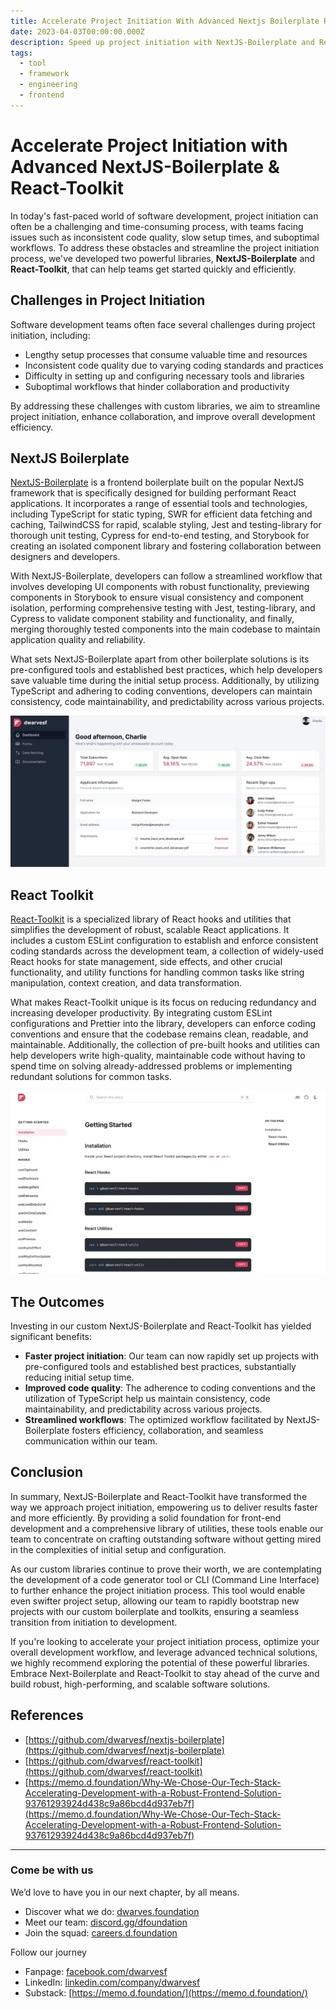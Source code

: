 ```yaml
---
title: Accelerate Project Initiation With Advanced Nextjs Boilerplate React Toolkit
date: 2023-04-03T00:00:00.000Z
description: Speed up project initiation with NextJS-Boilerplate and React-Toolkit, featuring pre-configured tools, TypeScript, custom hooks, and ESLint for faster setup and improved React app development.
tags:
  - tool
  - framework
  - engineering
  - frontend
---
```


# Accelerate Project Initiation with Advanced NextJS-Boilerplate & React-Toolkit

In today's fast-paced world of software development, project initiation can often be a challenging and time-consuming process, with teams facing issues such as inconsistent code quality, slow setup times, and suboptimal workflows. To address these obstacles and streamline the project initiation process, we've developed two powerful libraries, **NextJS-Boilerplate** and **React-Toolkit**, that can help teams get started quickly and efficiently.

## Challenges in Project Initiation

Software development teams often face several challenges during project initiation, including:

* Lengthy setup processes that consume valuable time and resources
* Inconsistent code quality due to varying coding standards and practices
* Difficulty in setting up and configuring necessary tools and libraries
* Suboptimal workflows that hinder collaboration and productivity

By addressing these challenges with custom libraries, we aim to streamline project initiation, enhance collaboration, and improve overall development efficiency.

## NextJS Boilerplate

[NextJS-Boilerplate](https://github.com/dwarvesf/nextjs-boilerplate) is a frontend boilerplate built on the popular NextJS framework that is specifically designed for building performant React applications. It incorporates a range of essential tools and technologies, including TypeScript for static typing, SWR for efficient data fetching and caching, TailwindCSS for rapid, scalable styling, Jest and testing-library for thorough unit testing, Cypress for end-to-end testing, and Storybook for creating an isolated component library and fostering collaboration between designers and developers.

With NextJS-Boilerplate, developers can follow a streamlined workflow that involves developing UI components with robust functionality, previewing components in Storybook to ensure visual consistency and component isolation, performing comprehensive testing with Jest, testing-library, and Cypress to validate component stability and functionality, and finally, merging thoroughly tested components into the main codebase to maintain application quality and reliability.

What sets NextJS-Boilerplate apart from other boilerplate solutions is its pre-configured tools and established best practices, which help developers save valuable time during the initial setup process. Additionally, by utilizing TypeScript and adhering to coding conventions, developers can maintain consistency, code maintainability, and predictability across various projects.

![](assets/accelerate-project-initiation-with-advanced-nextjs-boilerplate-react-toolkit_149cb7501d21ad52e476f168b93085cc_md5.webp)

## React Toolkit

[React-Toolkit](https://github.com/dwarvesf/react-toolkit) is a specialized library of React hooks and utilities that simplifies the development of robust, scalable React applications. It includes a custom ESLint configuration to establish and enforce consistent coding standards across the development team, a collection of widely-used React hooks for state management, side effects, and other crucial functionality, and utility functions for handling common tasks like string manipulation, context creation, and data transformation.

What makes React-Toolkit unique is its focus on reducing redundancy and increasing developer productivity. By integrating custom ESLint configurations and Prettier into the library, developers can enforce coding conventions and ensure that the codebase remains clean, readable, and maintainable. Additionally, the collection of pre-built hooks and utilities can help developers write high-quality, maintainable code without having to spend time on solving already-addressed problems or implementing redundant solutions for common tasks.

![](assets/accelerate-project-initiation-with-advanced-nextjs-boilerplate-react-toolkit_8b4ce5b2e752b7bbc96be21b6d2f1349_md5.webp)

## The Outcomes

Investing in our custom NextJS-Boilerplate and React-Toolkit has yielded significant benefits:

* **Faster project initiation**: Our team can now rapidly set up projects with pre-configured tools and established best practices, substantially reducing initial setup time.
* **Improved code quality**: The adherence to coding conventions and the utilization of TypeScript help us maintain consistency, code maintainability, and predictability across various projects.
* **Streamlined workflows**: The optimized workflow facilitated by NextJS-Boilerplate fosters efficiency, collaboration, and seamless communication within our team.

## Conclusion

In summary, NextJS-Boilerplate and React-Toolkit have transformed the way we approach project initiation, empowering us to deliver results faster and more efficiently. By providing a solid foundation for front-end development and a comprehensive library of utilities, these tools enable our team to concentrate on crafting outstanding software without getting mired in the complexities of initial setup and configuration.

As our custom libraries continue to prove their worth, we are contemplating the development of a code generator tool or CLI (Command Line Interface) to further enhance the project initiation process. This tool would enable even swifter project setup, allowing our team to rapidly bootstrap new projects with our custom boilerplate and toolkits, ensuring a seamless transition from initiation to development.

If you're looking to accelerate your project initiation process, optimize your overall development workflow, and leverage advanced technical solutions, we highly recommend exploring the potential of these powerful libraries. Embrace Next-Boilerplate and React-Toolkit to stay ahead of the curve and build robust, high-performing, and scalable software solutions.

## **References**

* [https://github.com/dwarvesf/nextjs-boilerplate](https://github.com/dwarvesf/nextjs-boilerplate)
* [https://github.com/dwarvesf/react-toolkit](https://github.com/dwarvesf/react-toolkit)
* [https://memo.d.foundation/Why-We-Chose-Our-Tech-Stack-Accelerating-Development-with-a-Robust-Frontend-Solution-93761293924d438c9a86bcd4d937eb7f](https://memo.d.foundation/Why-We-Chose-Our-Tech-Stack-Accelerating-Development-with-a-Robust-Frontend-Solution-93761293924d438c9a86bcd4d937eb7f)

---

### Come be with us

We’d love to have you in our next chapter, by all means.

* Discover what we do: [dwarves.foundation](http://dwarves.foundation/)
* Meet our team: [discord.gg/dfoundation](http://discord.gg/dfoundation)
* Join the squad: [careers.d.foundation](http://careers.d.foundation/)

Follow our journey

* Fanpage: [facebook.com/dwarvesf](http://facebook.com/dwarvesf)
* LinkedIn: [linkedin.com/company/dwarvesf](http://linkedin.com/company/dwarvesf)
* Substack: [https://memo.d.foundation/](https://memo.d.foundation/)

